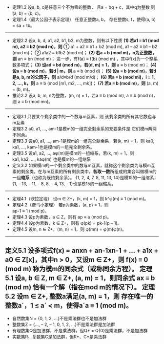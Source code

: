 * 定理1.2  设a, b, c是任意三个不为零的整数， 且a = bq + c，其中q为整数
    则(a, b) = (b, c)。
* 定理1.4（最大公因子表示定理）   任意正整数a, b，
存在整数s, t，使得(a, b) = sa + tb。
---
* 定理2.2  设a, b, d, a1, a2, b1, b2, m为整数，则有以下性质
**(1) 若a1 ≡ b1 (mod m), a2 ≡ b2 (mod m)，则**
① a1 + a2 ≡ b1 + b2 (mod m),    a1 – a2 ≡ b1 – b2 (mod m)；
② a1a2 ≡ b1b2 (mod m)；
**(2) 若a ≡ b (mod m)，n为正整数，则**
an ≡ bn (mod m)；
进一步，有f(a) ≡ f(b) (mod m) ，其中f(x)为一个整系数多项式；
**(3) 设ad ≡ bd (mod m)，若(d, m) = 1，则**
a ≡ b (mod m)；
**(4) 设a ≡ b (mod m)，若d | m，则**
a ≡ b (mod d)；
**(5) 设a ≡ b (mod m)，若d是a, b, m的公因子，则**
a/d≡b/d (mod m/d)；
**(6) 若a ≡ b (mod mi)，i = 1, 2, ..., k，则**
a ≡ b (mod [m1, m2, ..., mk])；
**(7) 若a ≡ b (mod m)，则**
(a, m) = (b, m)。
* 推论2.2  设a, b, m, n为整数，(m, n) = 1，若a ≡ b (mod m), a ≡ b (mod n)，则
a ≡ b (mod mn)。

---
* 定理3.1  只要某个剩余类中的一个数与m互素，则
该剩余类的所有其它数也与m互素
* 定理3.2  a0, a1, …, am-1是模m的一组完全剩余系的充要条件是
它们模m两两不同余。
* 定理3.3  设a0, a1, …, am-1是模m的一组完全剩余系，若(k, m) = 1，则
ka0, ka1, ..., kam-1也是模m的一组完全剩余系。
* 定理3.5  设a1, a2, ..., aφ(m)是模m的一组缩系，若(k, m) = 1，则   
ka1, ka2, ..., kaφ(m) 也是模m的一组缩系
* 定义3.2  如果模m的一个剩余类中的数与m互素，就称这个剩余类为与模m互素的剩余类。在与m互素的所有剩余类中，**各取一数**所组成的集合叫做模m的一组**缩系**（也称为既约剩余系）。
{1, 2, 4, 7, 8, 11, 13, 14}是模15的一组缩系，{1, – 13, – 11, – 8, 8, – 4, 13, – 1}也是模15的一组缩系。

---
* 定理4.1（欧拉定理） 设m ∈ Z+，(k, m) = 1，则
k^φ(m) ≡ 1 (mod m)。
* 定理4.2（费马小定理）  若p为素数，(a, p) = 1，则  
ap-1 ≡ 1 (mod p)。
* 定理4.3 设p为素数，a ∈ Z，则有
ap ≡ a (mod p)。
* 定理4.4  设p为素数，k ∈ Z+，则有
φ(pk) = pk-1(p – 1)。
* 定理4.5 设m, n ∈ Z+，(m, n) = 1，则
φ(mn) = φ(m)φ(n)。
---
定义5.1  设多项式f(x) = anxn + an-1xn-1 + … + a1x + a0 ∈ Z[x]，其中n > 0，又设m ∈ Z+，则
f(x) ≡ 0 (mod m)  称为模m的同余式（或称同余方程）。
定理5.1  设a, b ∈ Z, m ∈ Z+, (a, m) = 1，则同余式
ax ≡ b (mod m) 恰有一个解（指在mod m的情况下）。
定理5.2  设m ∈ Z+, 整数a满足(a, m) = 1，则
存在唯一的整数a´，1 ≤ a´ < m，使得a´a ≡ 1 (mod m)。
---
* 自然数集N = {0, 1, 2, …}不是乘法群也不是加法群
* 整数集Z = {…, – 2, – 1, 0, 1, 2, …}不是乘法群是加法群
* 有理数集Q是加法群，不是乘法群，但Q* = Q\{0}是乘法群，不是加法群
* 实数集R、复数集C是加法群，但R*、C*是乘法群